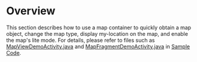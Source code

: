 # Overview<a name="EN-US_TOPIC_0000001145723513"></a>

This section describes how to use a map container to quickly obtain a map object, change the map type, display my-location on the map, and enable the map's lite mode. For details, please refer to files such as  [MapViewDemoActivity.java](https://github.com/HMS-Core/hms-mapkit-demo-java/blob/master/java/app/src/main/java/com/huawei/hms/maps/sample/MapViewDemoActivity.java)  and  [MapFragmentDemoActivity.java](https://github.com/HMS-Core/hms-mapkit-demo-java/blob/master/java/app/src/main/java/com/huawei/hms/maps/sample/MapFragmentDemoActivity.java)  in  [Sample Code](en-us_topic_0000001145523517.md).

